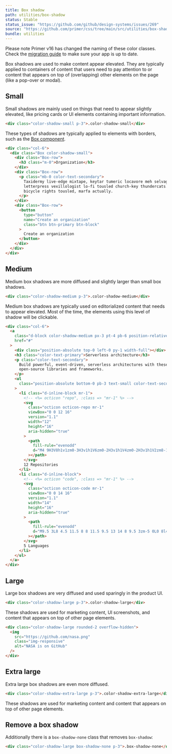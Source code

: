 ```yaml
---
title: Box shadow
path: utilities/box-shadow
status: Stable
status_issue: "https://github.com/github/design-systems/issues/269"
source: "https://github.com/primer/css/tree/main/src/utilities/box-shadow.scss"
bundle: utilities
---
```


<Note>
  Please note Primer v16 has changed the naming of these color classes. Check the <a href="/css/support/v16-migration">migration guide</a> to make sure your app is up to date.
</Note>

Box shadows are used to make content appear elevated. They are typically applied to containers of content that users need to pay attention to or content that appears on top of (overlapping) other elements on the page (like a pop-over or modal).

## Small

Small shadows are mainly used on things that need to appear slightly elevated, like pricing cards or UI elements containing important information.

```html live
<div class="color-shadow-small p-3">.color-shadow-small</div>
```

These types of shadows are typically applied to elements with borders, such as the [Box component](/components/box).

```html live
<div class="col-6">
  <div class="Box color-shadow-small">
    <div class="Box-row">
      <h3 class="m-0">Organization</h3>
    </div>
    <div class="Box-row">
      <p class="mb-0 color-text-secondary">
        Taxidermy live-edge mixtape, keytar tumeric locavore meh selvage deep v
        letterpress vexillologist lo-fi tousled church-key thundercats. Brooklyn
        bicycle rights tousled, marfa actually.
      </p>
    </div>
    <div class="Box-row">
      <button
        type="button"
        name="Create an organization"
        class="btn btn-primary btn-block"
      >
        Create an organization
      </button>
    </div>
  </div>
</div>
```

## Medium

Medium box shadows are more diffused and slightly larger than small box shadows.

```html live
<div class="color-shadow-medium p-3">.color-shadow-medium</div>
```

Medium box shadows are typically used on editorialized content that needs to appear elevated. Most of the time, the elements using this level of shadow will be clickable.

```html live
<div class="col-6">
  <a
    class="d-block color-shadow-medium px-3 pt-4 pb-6 position-relative rounded-1 overflow-hidden no-underline"
    href="#"
  >
    <div class="position-absolute top-0 left-0 py-1 width-full"></div>
    <h3 class="color-text-primary">Serverless architecture</h3>
    <p class="color-text-secondary">
      Build powerful, event-driven, serverless architectures with these
      open-source libraries and frameworks.
    </p>
    <ul
      class="position-absolute bottom-0 pb-3 text-small color-text-secondary list-style-none "
    >
      <li class="d-inline-block mr-1">
        <!-- <%= octicon "repo", :class => "mr-1" %> -->
        <svg
          class="octicon octicon-repo mr-1"
          viewBox="0 0 12 16"
          version="1.1"
          width="12"
          height="16"
          aria-hidden="true"
        >
          <path
            fill-rule="evenodd"
            d="M4 9H3V8h1v1zm0-3H3v1h1V6zm0-2H3v1h1V4zm0-2H3v1h1V2zm8-1v12c0 .55-.45 1-1 1H6v2l-1.5-1.5L3 16v-2H1c-.55 0-1-.45-1-1V1c0-.55.45-1 1-1h10c.55 0 1 .45 1 1zm-1 10H1v2h2v-1h3v1h5v-2zm0-10H2v9h9V1z"
          ></path>
        </svg>
        12 Repositories
      </li>
      <li class="d-inline-block">
        <!-- <%= octicon "code", :class => "mr-1" %> -->
        <svg
          class="octicon octicon-code mr-1"
          viewBox="0 0 14 16"
          version="1.1"
          width="14"
          height="16"
          aria-hidden="true"
        >
          <path
            fill-rule="evenodd"
            d="M9.5 3L8 4.5 11.5 8 8 11.5 9.5 13 14 8 9.5 3zm-5 0L0 8l4.5 5L6 11.5 2.5 8 6 4.5 4.5 3z"
          ></path>
        </svg>
        5 Languages
      </li>
    </ul>
  </a>
</div>
```

## Large

Large box shadows are very diffused and used sparingly in the product UI.

```html live
<div class="color-shadow-large p-3">.color-shadow-large</div>
```

These shadows are used for marketing content, UI screenshots, and content that appears on top of other page elements.

```html live
<div class="color-shadow-large rounded-2 overflow-hidden">
  <img
    src="https://github.com/nasa.png"
    class="img-responsive"
    alt="NASA is on GitHub"
  />
</div>
```

## Extra large

Extra large box shadows are even more diffused.

```html live
<div class="color-shadow-extra-large p-3">.color-shadow-extra-large</div>
```

These shadows are used for marketing content and content that appears on top of other page elements.

## Remove a box shadow

Additionally there is a `box-shadow-none` class that removes `box-shadow`:

```html live
<div class="color-shadow-large box-shadow-none p-3">.box-shadow-none</div>
```

